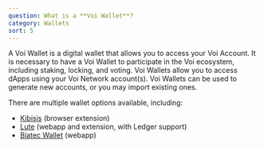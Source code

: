 ```yaml
---
question: What is a **Voi Wallet**?
category: Wallets
sort: 5
---
```

A Voi Wallet is a digital wallet that allows you to access your Voi Account. It is necessary to have a Voi Wallet to participate in the Voi ecosystem, including staking, locking, and voting. Voi Wallets allow you to access dApps using your Voi Network account(s). Voi Wallets can be used to generate new accounts, or you may import existing ones.

There are multiple wallet options available, including:

- [Kibisis](https://kibis.is/) (browser extension)
- [Lute](https://lute.io/) (webapp and extension, with Ledger support)
- [Biatec Wallet](https://wallet.biatec.io/) (webapp)